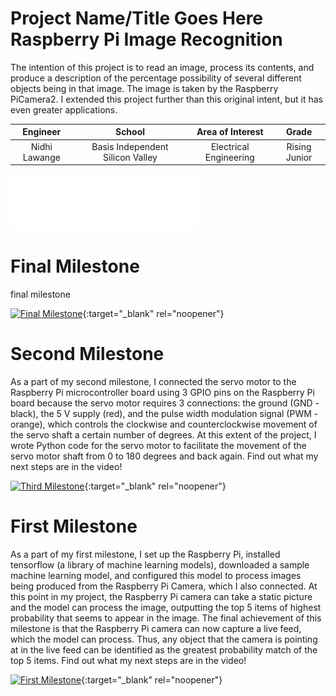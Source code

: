 ﻿# Project Name/Title Goes Here Raspberry Pi Image Recognition
The intention of this project is to read an image, process its contents, and produce a description of the percentage possibility of several different objects being in that image. The image is taken by the Raspberry PiCamera2. I extended this project further than this original intent, but it has even greater applications.

| **Engineer** | **School** | **Area of Interest** | **Grade** |
|:--:|:--:|:--:|:--:|
| Nidhi Lawange | Basis Independent Silicon Valley | Electrical Engineering | Rising Junior

![Headstone Image](https://github.com/BlueStampEng/BSE_Template_Portfolio/blob/4655d8c4b2f1d0fa5912511d0b39542520b9f88e/branding/BlueStamp-Engineering-Logo-White.png)
  
# Final Milestone
final milestone

[![Final Milestone](https://res.cloudinary.com/marcomontalbano/image/upload/v1612573869/video_to_markdown/images/youtube--F7M7imOVGug-c05b58ac6eb4c4700831b2b3070cd403.jpg )](https://www.youtube.com/watch?v=F7M7imOVGug&feature=emb_logo "Final Milestone"){:target="_blank" rel="noopener"}

# Second Milestone
  As a part of my second milestone, I connected the servo motor to the Raspberry Pi microcontroller board using 3 GPIO pins on the Raspberry Pi board because the servo     motor requires 3 connections: the ground (GND - black), the 5 V supply (red), and the pulse width modulation signal (PWM - orange), which controls the clockwise and     counterclockwise movement of the servo shaft a certain number of degrees.  At this extent of the project, I wrote Python code for the servo motor to facilitate the       movement of the servo motor shaft from 0 to 180 degrees and back again. Find out what my next steps are in the video!

[![Third Milestone](https://res.cloudinary.com/marcomontalbano/image/upload/v1612574014/video_to_markdown/images/youtube--y3VAmNlER5Y-c05b58ac6eb4c4700831b2b3070cd403.jpg)](https://www.youtube.com/watch?v=y3VAmNlER5Y&feature=emb_logo "Second Milestone"){:target="_blank" rel="noopener"}

# First Milestone
  As a part of my first milestone, I set up the Raspberry Pi, installed tensorflow (a library of machine learning models),    downloaded a sample machine learning model,   and configured this model to process images being produced from the Raspberry Pi Camera, which I also connected. At this point in my project, the Raspberry Pi camera     can take a static picture and the model can process the image, outputting the top 5 items of highest probability that seems to appear in the image. The final             achievement of this milestone is that the Raspberry Pi camera can now capture a live feed, which the model can process. Thus, any object that the camera is pointing at   in the live feed can be identified as the greatest probability match of the top 5 items. Find out what my next steps are in the video!

[![First Milestone](https://res.cloudinary.com/marcomontalbano/image/upload/v1612574117/video_to_markdown/images/youtube--CaCazFBhYKs-c05b58ac6eb4c4700831b2b3070cd403.jpg)](https://www.youtube.com/watch?v=CaCazFBhYKs "First Milestone"){:target="_blank" rel="noopener"}
